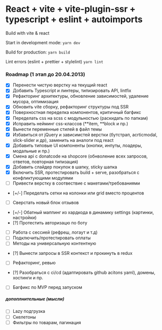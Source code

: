 # React + vite + vite-plugin-ssr + typescript + eslint + autoimports

Build with vite & react

Start in development mode:
`yarn dev`

Build for production:
`yarn build`

Lint errors (eslint + prettier + stylelint)
`yarn lint`

### Roadmap (1 этап до 20.04.2013)

- [x] Перенести чистую верстку на текущий react
- [x] Добавить Typescript и линтеры, типизировать API, lintfix
- [x] Рефакторинг архитектуры, обновление зависимостей, удаление мусора, оптимизация
- [x] Обновить vite сборку, рефакторинг структуры под SSR
- [x] Поверхностная переделка компонентов, критичный багфикс
- [x] Переделать css на scss с модульностью (раскидать по папкам)
- [x] Исправить нейминг css-классов (**item, **block и пр.)
- [x] Вынести переменные стилей в файл темы
- [x] Избавиться от jQuery и зависимстей верстки (бутстрап, acrticmodal, slick-slider и др), заменить на аналоги под react
- [x] Добавить типовые UI компоненты (кнопки, инпуты, лоадеры, модальные и пр.)
- [x] Смена api с donatcode на shopcore (обнволение всех запросов, ответов, повторная типизация)
- [x] Добавить слайдер покупок в шапку, sticky шапка
- [x] Включить SSR, протестировать build + serve, разобраться с конфликтующими модулями
- [ ] Привести верстку в соотвествие с макетами/требованиями
- [+/-] Переделать сетки на колонки или grid вместо процентов
- [ ] Сверстать новый блок отзывов
- [+/-] Обатный маппинг из хардкода в динамику settings (картинки, настройки)
- [?] Протестить авторизацю по боту
- [ ] Работа с сессией (рефреш, логаут и т.д)
- [ ] Подключить/протестировать оплаты
- [ ] Методы на универсальную контентную
- [?] Вынести запросы в SSR контекст и прокинуть в redux
- [ ] Рефакторинг, ревью
- [?] Разобраться с ci/cd (адаптировать github acitons yaml), домены, хостинги и пр.
- [ ] Багфикс по MVP перед запуском

##### допоплнительные (мысли)

- [ ] Lazy подгрузка
- [ ] Скелетоны
- [ ] Фильтры по товарам, пагинация
